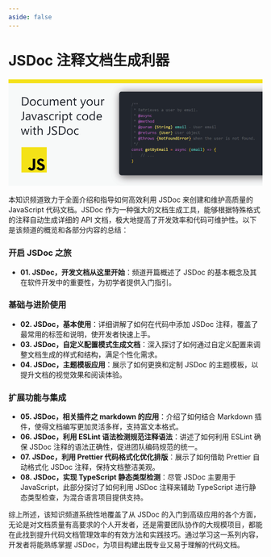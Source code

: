 ```yaml
---
aside: false
---
```


# JSDoc 注释文档生成利器

![JSDoc 注释文档生成利器](/public/jsdoc.webp)

本知识频道致力于全面介绍和指导如何高效利用 JSDoc 来创建和维护高质量的 JavaScript 代码文档。JSDoc 作为一种强大的文档生成工具，能够根据特殊格式的注释自动生成详细的 API 文档，极大地提高了开发效率和代码可维护性。以下是该频道的概览和各部分内容的总结：

### 开启 JSDoc 之旅

- **01. JSDoc，开发文档从这里开始**：频道开篇概述了 JSDoc 的基本概念及其在软件开发中的重要性，为初学者提供入门指引。

### 基础与进阶使用

- **02. JSDoc，基本使用**：详细讲解了如何在代码中添加 JSDoc 注释，覆盖了最常用的标签和说明，使开发者快速上手。
- **03. JSDoc，自定义配置模式生成文档**：深入探讨了如何通过自定义配置来调整文档生成的样式和结构，满足个性化需求。
- **04. JSDoc，主题模板应用**：展示了如何更换和定制 JSDoc 的主题模板，以提升文档的视觉效果和阅读体验。

### 扩展功能与集成

- **05. JSDoc，相关插件之 markdown 的应用**：介绍了如何结合 Markdown 插件，使得文档编写更加灵活多样，支持富文本格式。
- **06. JSDoc，利用 ESLint 语法检测规范注释语法**：讲述了如何利用 ESLint 确保 JSDoc 注释的语法正确性，促进团队编码规范的统一。
- **07. JSDoc，利用 Prettier 代码格式化优化排版**：展示了如何借助 Prettier 自动格式化 JSDoc 注释，保持文档整洁美观。
- **08. JSDoc，实现 TypeScript 静态类型检测**：尽管 JSDoc 主要用于 JavaScript，此部分探讨了如何利用 JSDoc 注释来辅助 TypeScript 进行静态类型检查，为混合语言项目提供支持。

综上所述，该知识频道系统性地覆盖了从 JSDoc 的入门到高级应用的各个方面，无论是对文档质量有高要求的个人开发者，还是需要团队协作的大规模项目，都能在此找到提升代码文档管理效率的有效方法和实践技巧。通过学习这一系列内容，开发者将能熟练掌握 JSDoc，为项目构建出既专业又易于理解的代码文档。
